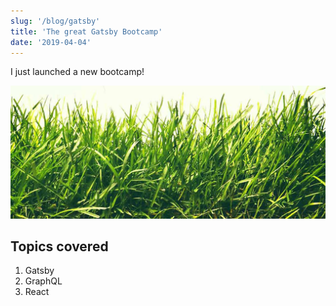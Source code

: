 ```yaml
---
slug: '/blog/gatsby'
title: 'The great Gatsby Bootcamp'
date: '2019-04-04'
---
```


I just launched a new bootcamp!

![Grass](./grass.jpg)

## Topics covered

1. Gatsby
2. GraphQL
3. React
